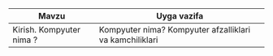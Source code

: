 | Mavzu | Uyga vazifa |
| ------------------------ | --------------------------------------------------------|
| Kirish. Kompyuter nima ?   |  Kompyuter nima? Kompyuter afzalliklari va kamchiliklari|
